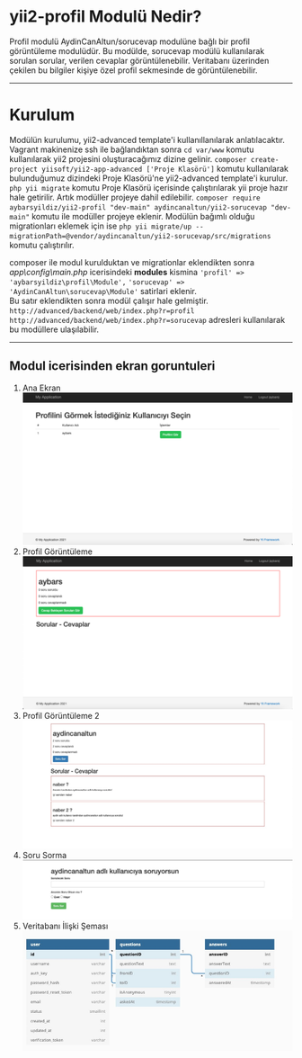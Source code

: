 # yii2-profil Modulü Nedir?
Profil modulü AydinCanAltun/sorucevap modulüne bağlı bir profil görüntüleme modulüdür. Bu modülde, sorucevap modülü kullanılarak sorulan sorular, verilen cevaplar görüntülenebilir. Veritabanı üzerinden çekilen bu bilgiler kişiye özel profil sekmesinde de görüntülenebilir.
<hr>

# Kurulum
Modülün kurulumu, yii2-advanced template'i kullanıllanılarak anlatılacaktır.
Vagrant makinenize ssh ile bağlandıktan sonra
    `cd var/www`
komutu kullanılarak yii2 projesini oluşturacağımız dizine gelinir.
    `composer create-project yiisoft/yii2-app-advanced ['Proje Klasörü']`
komutu kullanılarak bulunduğumuz dizindeki Proje Klasörü'ne yii2-advanced template'i kurulur.
    `php yii migrate`
komutu Proje Klasörü içerisinde çalıştırılarak yii proje hazır hale getirilir. Artık modüller projeye dahil edilebilir.
    `composer require aybarsyildiz/yii2-profil "dev-main" aydincanaltun/yii2-sorucevap "dev-main"`
komutu ile modüller projeye eklenir. Modülün bağımlı olduğu migrationları eklemek için ise
    `php yii migrate/up --migrationPath=@vendor/aydincanaltun/yii2-sorucevap/src/migrations `
komutu çalıştırılır.

composer ile modul kurulduktan ve migrationlar eklendikten sonra _app\config\main.php_ icerisindeki **modules** kismina 
    `'profil' => 'aybarsyildiz\profil\Module',`
    `'sorucevap' => 'AydinCanAltun\sorucevap\Module'`
satirlari eklenir.  
Bu satır eklendikten sonra modül çalışır hale gelmiştir.
    `http://advanced/backend/web/index.php?r=profil`
    `http://advanced/backend/web/index.php?r=sorucevap`
adresleri kullanılarak bu modüllere ulaşılabilir.
<hr>


## Modul icerisinden ekran goruntuleri
1. Ana Ekran
![Profil Görüntüleme](/screenshots/2.png?raw=true "Ana Modül Ekranı")
2. Profil Görüntüleme
![Ana Ekran Ekran Goruntuleri](/screenshots/1.png?raw=true "Profil Görüntüleme")
3. Profil Görüntüleme 2
![Profil Görüntüleme](/screenshots/3.jpeg?raw=true "Profil Görüntüleme 2")
4. Soru Sorma
![Soru Sorma](/screenshots/4.jpeg?raw=true "Soru Sorma")
5. Veritabanı İlişki Şeması
![Veritabanı İlişki Şeması](/screenshots/5.jpeg?raw=true "Veritabanı İlişki Şeması")